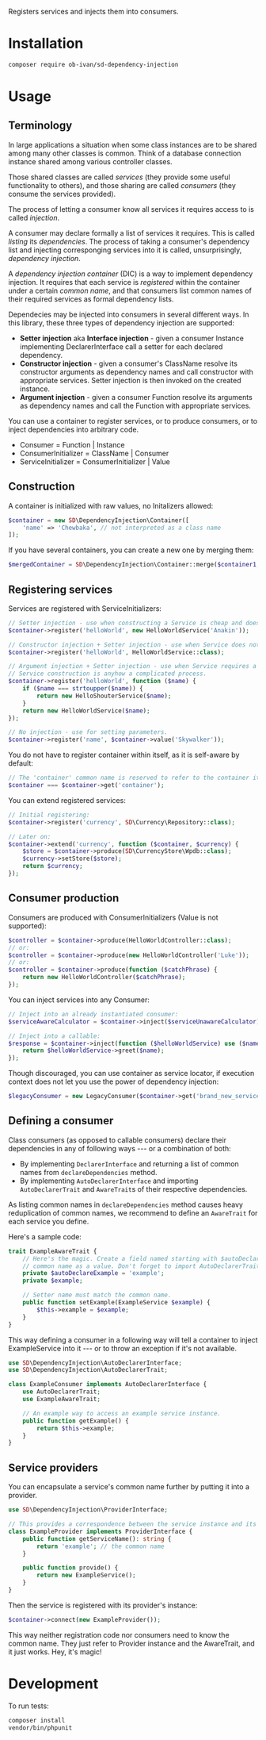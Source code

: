 Registers services and injects them into consumers.

Installation
============

```bash
composer require ob-ivan/sd-dependency-injection
```

Usage
=====

Terminology
-----------
In large applications a situation when some class instances are to be shared among many other classes
is common. Think of a database connection instance shared among various controller classes.

Those shared classes are called _services_ (they provide some useful functionality to others),
and those sharing are called _consumers_ (they consume the services provided).

The process of letting a consumer know all services it requires access to is called _injection_.

A consumer may declare formally a list of services it requires. This is called _listing_ its
_dependencies_. The process of taking a consumer's dependency list and injecting corresponging
services into it is called, unsurprisingly, _dependency injection_.

A _dependency injection container_ (DIC) is a way to implement dependency injection. It requires
that each service is _registered_ within the container under a certain _common name_, and that
consumers list common names of their required services as formal dependency lists.

Dependecies may be injected into consumers in several different ways. In this library, these
three types of dependency injection are supported:
- **Setter injection** aka **Interface injection** - given a consumer Instance implementing
    DeclarerInterface call a setter for each declared dependency.
- **Constructor injection** - given a consumer's ClassName resolve its constructor arguments as
    dependency names and call constructor with appropriate services. Setter injection is then invoked
    on the created instance.
- **Argument injection** - given a consumer Function resolve its arguments as dependency names and
    call the Function with appropriate services.

You can use a container to register services, or to produce consumers, or to inject dependencies
into arbitrary code.

- Consumer = Function | Instance
- ConsumerInitializer = ClassName | Consumer
- ServiceInitializer = ConsumerInitializer | Value

Construction
------------
A container is initialized with raw values, no Initalizers allowed:

```php
$container = new SD\DependencyInjection\Container([
    'name' => 'Chewbaka', // not interpreted as a class name
]);
```

If you have several containers, you can create a new one by merging them:

```php
$mergedContainer = SD\DependencyInjection\Container::merge($container1, $container2);
```

Registering services
--------------------
Services are registered with ServiceInitializers:

```php
// Setter injection - use when constructing a Service is cheap and doesn't involve resource allocating.
$container->register('helloWorld', new HelloWorldService('Anakin'));

// Constructor injection + Setter injection - use when Service does not require constructor arguments.
$container->register('helloWorld', HelloWorldService::class);

// Argument injection + Setter injection - use when Service requires a constructor argument or
// Service construction is anyhow a complicated process.
$container->register('helloWorld', function ($name) {
    if ($name === strtoupper($name)) {
        return new HelloShouterService($name);
    }
    return new HelloWorldService($name);
});

// No injection - use for setting parameters.
$container->register('name', $container->value('Skywalker'));
```

You do not have to register container within itself, as it is self-aware by default:

```php
// The 'container' common name is reserved to refer to the container itself.
$container === $container->get('container');
```

You can extend registered services:

```php
// Initial registering:
$container->register('currency', SD\Currency\Repository::class);

// Later on:
$container->extend('currency', function ($container, $currency) {
    $store = $container->produce(SD\CurrencyStore\Wpdb::class);
    $currency->setStore($store);
    return $currency;
});
```

Consumer production
-------------------
Consumers are produced with ConsumerInitializers (Value is not supported):

```php
$controller = $container->produce(HelloWorldController::class);
// or:
$controller = $container->produce(new HelloWorldController('Luke'));
// or:
$controller = $container->produce(function ($catchPhrase) {
    return new HelloWorldController($catchPhrase);
});
```

You can inject services into any Consumer:

```php
// Inject into an already instantiated consumer:
$serviceAwareCalculator = $container->inject($serviceUnawareCalculator);

// Inject into a callable:
$response = $container->inject(function ($helloWorldService) use ($name) {
    return $helloWorldService->greet($name);
});
```

Though discouraged, you can use container as service locator, if execution context does not let
you use the power of dependency injection:

```php
$legacyConsumer = new LegacyConsumer($container->get('brand_new_service'));
```

Defining a consumer
-------------------
Class consumers (as opposed to callable consumers) declare their dependencies in any of following
ways --- or a combination of both:

- By implementing `DeclarerInterface` and returning a list of common names from `declareDependencies`
method.
- By implementing `AutoDeclarerInterface` and importing `AutoDeclarerTrait` and `AwareTrait`s
of their respective dependencies.

As listing common names in `declareDependencies` method causes heavy reduplication of common names,
we recommend to define an `AwareTrait` for each service you define.

Here's a sample code:

```php
trait ExampleAwareTrait {
    // Here's the magic. Create a field named starting with $autoDeclare and containing the service's
    // common name as a value. Don't forget to import AutoDeclarerTrait!
    private $autoDeclareExample = 'example';
    private $example;

    // Setter name must match the common name.
    public function setExample(ExampleService $example) {
        $this->example = $example;
    }
}
```

This way defining a consumer in a following way will tell a container to inject ExampleService
into it --- or to throw an exception if it's not available.

```php
use SD\DependencyInjection\AutoDeclarerInterface;
use SD\DependencyInjection\AutoDeclarerTrait;

class ExampleConsumer implements AutoDeclarerInterface {
    use AutoDeclarerTrait;
    use ExampleAwareTrait;

    // An example way to access an example service instance.
    public function getExample() {
        return $this->example;
    }
}
```

Service providers
-----------------
You can encapsulate a service's common name further by putting it into a provider.

```php
use SD\DependencyInjection\ProviderInterface;

// This provides a correspondence between the service instance and its common name.
class ExampleProvider implements ProviderInterface {
    public function getServiceName(): string {
        return 'example'; // the common name
    }

    public function provide() {
        return new ExampleService();
    }
}
```

Then the service is registered with its provider's instance:

```php
$container->connect(new ExampleProvider());
```

This way neither registration code nor consumers need to know the common name. They just refer to
Provider instance and the AwareTrait, and it just works. Hey, it's magic!

Development
===========
To run tests:

```bash
composer install
vendor/bin/phpunit
```
